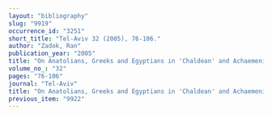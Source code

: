 ```yaml
---
layout: "bibliography"
slug: "9919"
occurrence_id: "3251"
short_title: "Tel-Aviv 32 (2005), 76-106."
author: "Zadok, Ran"
publication_year: "2005"
title: "On Anatolians, Greeks and Egyptians in 'Chaldean' and Achaemenid Babylonia."
volume_no_: "32"
pages: "76-106"
journal: "Tel-Aviv"
title: "On Anatolians, Greeks and Egyptians in 'Chaldean' and Achaemenid Babylonia."
previous_item: "9922"
---
```

